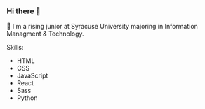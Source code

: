 ### Hi there 👋 

🍊 I'm a rising junior at Syracuse University majoring in Information Managment & Technology.

Skills: 
  - HTML
  - CSS
  - JavaScript
  - React
  - Sass
  - Python
